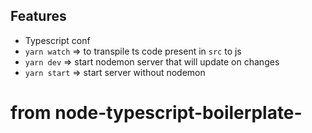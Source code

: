 

## Features 
- Typescript conf 
- `yarn watch` => to transpile ts code present in `src` to js
- `yarn dev` => start nodemon server that will update on changes 
- `yarn start` => start server without nodemon  

# from node-typescript-boilerplate-
